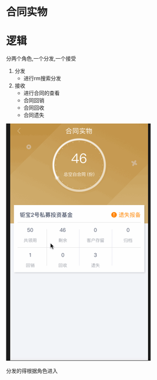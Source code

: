 # 合同实物

# 逻辑
分两个角色,一个分发,一个接受

1. 分发
    - 进行rm搜索分发
2. 接收
    - 进行合同的查看
    - 合同回销
    - 合同回收
    - 合同遗失

![合同遗失,查看](media/15323361611618/%E5%90%88%E5%90%8C.gif)

 
 


分发的得根据角色进入

